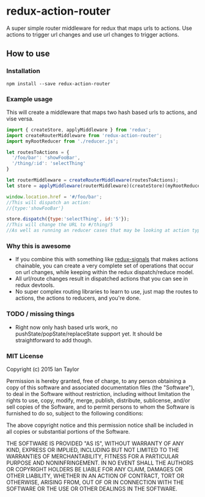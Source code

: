 # redux-action-router
A super simple router middleware for redux that maps urls to actions.  Use actions to trigger url changes and use url changes to trigger actions.

How to use
-------------
### Installation
```
npm install --save redux-action-router
```

### Example usage
This will create a middleware that maps two hash based urls to actions, and vise versa.
```js
import { createStore, applyMiddleware } from 'redux';
import createRouterMiddleware from 'redux-action-router';
import myRootReducer from './reducer.js';

let routesToActions = {
  '/foo/bar': 'showFooBar',
  '/thing/:id': 'selectThing'
}

let routerMiddleware = createRouterMiddleware(routesToActions);
let store = applyMiddleware(routerMiddleware)(createStore)(myRootReducer);

window.location.href = '#/foo/bar';
//This will dispatch an action:
//{type:'showFooBar'}

store.dispatch({type:'selectThing', id:'5'});
//This will change the URL to #/thing/5
//As well as running an reducer cases that may be looking at action type 'selectThing'
```

### Why this is awesome
*  If you combine this with something like [redux-signals](https://www.npmjs.com/package/redux-signals) that makes actions chainable, you can create a very complete set of operations that occur on url changes, while keeping within the redux dispatch/reduce model.
*  All url/route changes result in dispatched actions that you can see in redux devtools.
*  No super complex routing libraries to learn to use, just map the routes to actions, the actions to reducers, and you're done.

### TODO / missing things
*  Right now only hash based urls work, no pushState/popState/replaceState support yet.  It should be straightforward to add though.

### MIT License
Copyright (c) 2015 Ian Taylor

Permission is hereby granted, free of charge, to any person obtaining a copy of this software and associated documentation files (the "Software"), to deal in the Software without restriction, including without limitation the rights to use, copy, modify, merge, publish, distribute, sublicense, and/or sell copies of the Software, and to permit persons to whom the Software is furnished to do so, subject to the following conditions:

The above copyright notice and this permission notice shall be included in all copies or substantial portions of the Software.

THE SOFTWARE IS PROVIDED "AS IS", WITHOUT WARRANTY OF ANY KIND, EXPRESS OR IMPLIED, INCLUDING BUT NOT LIMITED TO THE WARRANTIES OF MERCHANTABILITY, FITNESS FOR A PARTICULAR PURPOSE AND NONINFRINGEMENT. IN NO EVENT SHALL THE AUTHORS OR COPYRIGHT HOLDERS BE LIABLE FOR ANY CLAIM, DAMAGES OR OTHER LIABILITY, WHETHER IN AN ACTION OF CONTRACT, TORT OR OTHERWISE, ARISING FROM, OUT OF OR IN CONNECTION WITH THE SOFTWARE OR THE USE OR OTHER DEALINGS IN THE SOFTWARE.
